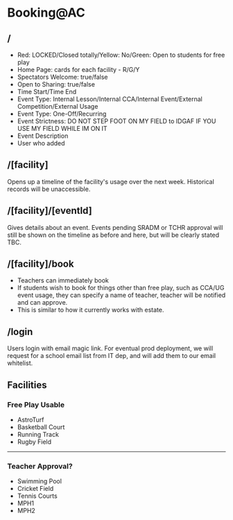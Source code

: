 # Booking@AC

## /

- Red: LOCKED/Closed totally/Yellow: No/Green: Open to students for free play
- Home Page: cards for each facility - R/G/Y
- Spectators Welcome: true/false
- Open to Sharing: true/false
- Time Start/Time End
- Event Type: Internal Lesson/Internal CCA/Internal Event/External Competition/External Usage
- Event Type: One-Off/Recurring
- Event Strictness: DO NOT STEP FOOT ON MY FIELD to IDGAF IF YOU USE MY FIELD WHILE IM ON IT
- Event Description
- User who added

## /[facility]
Opens up a timeline of the facility's usage over the next week. Historical records will be unaccessible.

## /[facility]/[eventId]
Gives details about an event. Events pending SRADM or TCHR approval will still be shown on the timeline as before and here, but will be clearly stated TBC.

## /[facility]/book
- Teachers can immediately book
- If students wish to book for things other than free play, such as CCA/UG event usage, they can specify a name of teacher, teacher will be notified and can approve.
- This is similar to how it currently works with estate.

## /login
Users login with email magic link. For eventual prod deployment, we will request for a school email list from IT dep, and will add them to our email whitelist.

## Facilities

### Free Play Usable
- AstroTurf 
- Basketball Court
- Running Track
- Rugby Field

---
### Teacher Approval?
- Swimming Pool
- Cricket Field
- Tennis Courts
- MPH1
- MPH2